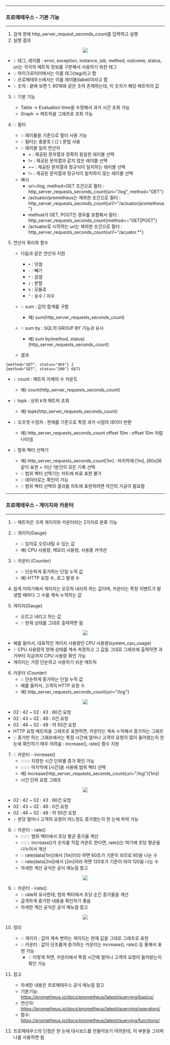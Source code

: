 -----
### 프로메테우스 - 기본 기능
-----
1. 검색 창에 http_server_request_seconds_count를 입력하고 실행
2. 실행 결과
<div align="center">
<img src="https://github.com/user-attachments/assets/85771d7b-816d-4610-bfac-d72aff1e0667">
</div>

  - 💡 태그, 레이블 : error, exception, instance, job, method, outcome, status, uri는 각각의 메트릭 정보를 구분해서 사용하기 위한 태그
  - 💡 마이크로미터에서는 이를 태그(tag)라고 함
  - 💡 프로메테우스에서는 이를 레이블(label)이라고 함
  - 💡 숫자 : 끝에 보면 1, 6018와 같은 숫자 존재하는데, 이 숫자가 해당 메트릭의 값

3. 💡 기본 기능
   - Table → Evaluation time을 수정해서 과거 시간 조회 가능
   - Graph → 메트릭을 그래프로 조회 가능

4. 💡 필터
   - 💡 레이블을 기준으로 필터 사용 가능
   - 💡 필터는 중괄호 ( {} ) 문법 사용
   - 💡 레이블 일치 연산자
     + = : 제공된 문자열과 정확히 동일한 레이블 선택
     + != : 제공된 문자열과 같지 않은 레이블 선택
     + =~ : 제공된 문자열과 정규식이 일치하는 레이블 선택
     + !~ : 제공된 문자열과 정규식이 일치하지 않는 레이블 선택
   - 예시
     + uri=/log, method=GET 조건으로 필터 : http_server_requests_seconds_count{uri="/log", method="GET"}
     + /actuator/prometheus는 제외한 조건으로 필터 : http_server_requests_seconds_count{uri!="/actuator/prometheus"}
     + method가 GET, POST인 경우를 포함해서 필터 : http_server_requests_seconds_count{method=~"GET|POST"}
     + /actuator로 시작하는 uri는 제외한 조건으로 필터 : http_server_requests_seconds_count{uri!~"/acuator.*"}

5. 연산자 쿼리와 함수
   - 다음과 같은 연산자 지원
     + ```+``` : 덧셈
     + ```-``` : 빼기
     + ```*``` : 곱셈
     + ```/``` : 분할
     + ```%``` : 모듈로
     + ```^``` : 승수 / 지수

   - 💡 sum : 값의 합계를 구함
     + 예) sum(http_server_requests_seconds_count)
   - 💡 sum by : SQL의 GROUP BY 기능과 유사
     + 예) sum by(method, status)(http_server_requests_seconds_count)
   - 결과
```
{method="GET", status="404"} 2
{method="GET", status="200"} 6871
```
  - 💡 count : 메트릭 자체의 수 카운트
    + 예) count(http_server_requests_seconds_count)

  - 💡 topk : 상위 k개 메트릭 조회
    + 예) topk(http_server_requests_seconds_count)
   
  - 💡 오프셋 수정자 : 현재를 기준으로 특정 과거 시점의 데이터 반환
    + 예) http_server_requests_seconds_count offset 10m : offset 10m 처럼 나타냄

  - 💡 범위 벡터 선택기
    + 예) http_server_requests_seconds_count[1m] : 마지막에 [1m], [60s]와 같이 표현 = 지난 1분간의 모든 기록 선택
    + 💡 범위 벡터 선택기는 차트에 바료 표현 불가
    + 💡 데이터로는 확인이 가능
    + 💡 범위 벡터 선택의 결과를 차트에 표현하려면 약간의 가공이 필요함

-----
### 프로메테우스 - 게이지와 카운터
-----
1. 💡 메트릭은 크게 게이지와 카운터라는 2가지로 분류 가능
2. 💡 게이지(Gauge)
   - 💡 임의로 오르내릴 수 있는 값
   - 예) CPU 사용량, 메모리 사용량, 사용중 커넥션

3. 💡 카운터 (Counter)
   - 💡 단순하게 증가하는 단일 누적 값
   - 예) HTTP 요청 수, 로그 발생 수

4. 쉽게 이야기해서 게이지는 오르락 내리락 하는 값이며, 카운터는 특정 이벤트가 발생할 때마다 그 수를 계속 누적하는 값
5. 게이지(Gauge)
   - 오르고 내리고 하는 값
   - 💡 현재 상태를 그대로 출력하면 됨
<div align="center">
<img src="https://github.com/user-attachments/assets/3c569885-9754-4c98-b290-26d62a9a35a5">
</div>

   - 예를 들어서, 대표적인 게이지 사용량인 CPU 사용량(system_cpu_usage)
   - 💡 CPU 사용량의 현재 상태를 계속 측정하고 그 값을 그대로 그래프에 출력하면 과거부터 지금까지 CPU 사용량 확인 가능
   - 게이지는 가장 단순하고 사용하기 쉬운 메트릭

6. 카운터 (Counter)
   - 💡 단순하게 증가하는 단일 누적 값
   - 예를 들어서, 고객의 HTTP 요청 수
   - 예) http_server_requests_seconds_count{uri="/log"}
<div align="center">
<img src="https://github.com/user-attachments/assets/e6c446e3-3c2d-4960-ad5c-019f30342349">
</div> 

   - 02 : 42 ~ 02 : 43 : 80건 요청
   - 02 : 43 ~ 02 : 46 : 0건 요청
   - 02 : 46 ~ 02 : 48 : 약 50건 요청
   - HTTP 요청 메트릭을 그래프로 표현하면, 카운터는 계속 누적해서 증가하는 그래프
   - 💡 증가만 하는 그래프에서는 특정 시간에 얼마나 고객의 요청이 많이 들어왔는지 한 눈에 확인하기 매우 어려움 : increase(), rate() 함수 지원

7. 💡 카운터 - increase()
   - 💡💡💡 지정한 시간 단위별 증가 확인 가능
   - 💡💡💡 마지막에 [시간]을 사용해 범위 벡터 선택
   - 예) increase(http_server_requests_seconds_count{uri="/log"}[1m])
   - 시간 단위 요청 그래프
<div align="center">
<img src="https://github.com/user-attachments/assets/4827eda9-f972-415c-8a5c-98088d894a52">
</div> 

   - 02 : 42 ~ 02 : 43 : 80건 요청
   - 02 : 43 ~ 02 : 46 : 0건 요청
   - 02 : 46 ~ 02 : 48 : 약 50건 요청
   - 💡 분당 얼마나 고객의 요청이 어느정도 증가했는지 한 눈에 파악 가능

8. 💡 카운터 - rate()
   - 💡💡💡 범위 벡터에서 초당 평균 증가율 계산
   - 💡💡💡 increase()가 숫자를 직접 카운트 한다면, rate()는 여기에 초당 평균을 나누어서 계산
   - 💡 rate(data[1m])에서 [1m]이라 하면 60초가 기준이 되므로 60을 나눈 수
   - 💡 rate(data[2m])에서 [2m]이라 하면 120초가 기준이 되어 120을 나눈 수
   - 자세한 계산 공식은 공식 메뉴얼 참고
<div align="center">
<img src="https://github.com/user-attachments/assets/da47fb50-36b0-4665-bd6b-2db8ac0487dc">
</div> 

9. 💡 카운터 - irate()
   - 💡 rate와 유사한데, 범위 벡터에서 초당 순간 증가율을 계산
   - 급격하게 증가한 내용을 확인하기 좋음
   - 자세한 계산 공식은 공식 메뉴얼 참고
<div align="center">
<img src="https://github.com/user-attachments/assets/f9366d32-017b-482b-b46c-c6e57e17b183">
</div> 

10. 정리
    - 💡 게이지 : 값이 계속 변하는 게이지는 현재 값을 그대로 그래프로 표현
    - 💡 카운터 : 값이 단조롭게 증가하는 카운터는 increase(), rate() 등 통해서 표현 가능
      + 💡 이렇게 하면, 카운터에서 특정 시간에 얼마나 고객의 요청이 들어왔는지 확인 가능

11. 참고
    - 자세한 내용은 프로메테우스 공식 메뉴얼 참고
    - 기본기능: https://prometheus.io/docs/prometheus/latest/querying/basics/
    - 연산자: https://prometheus.io/docs/prometheus/latest/querying/operators/
    - 함수: https://prometheus.io/docs/prometheus/latest/querying/functions/

12. 프로메테우스의 단점은 한 눈에 대시보드를 만들어보기 어려운데, 이 부분을 그라파나를 사용하면 됨
